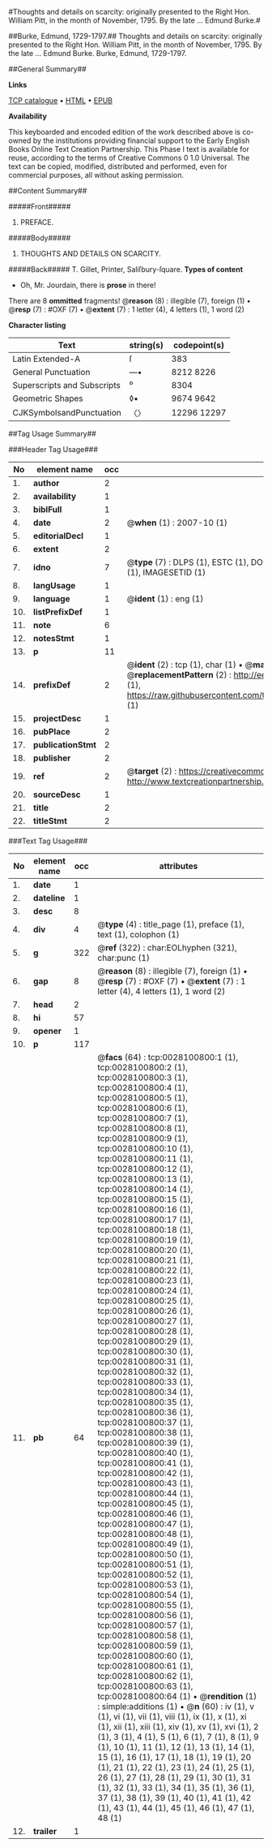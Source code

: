 #Thoughts and details on scarcity: originally presented to the Right Hon. William Pitt, in the month of November, 1795. By the late ... Edmund Burke.#

##Burke, Edmund, 1729-1797.##
Thoughts and details on scarcity: originally presented to the Right Hon. William Pitt, in the month of November, 1795. By the late ... Edmund Burke.
Burke, Edmund, 1729-1797.

##General Summary##

**Links**

[TCP catalogue](http://www.ota.ox.ac.uk/tcp/)  • 
[HTML](http://tei.it.ox.ac.uk/tcp/Texts-HTML/free/004/004903053.html)  • 
[EPUB](http://tei.it.ox.ac.uk/tcp/Texts-EPUB/free/004/004903053.epub)

**Availability**

This keyboarded and encoded edition of the
	       work described above is co-owned by the institutions
	       providing financial support to the Early English Books
	       Online Text Creation Partnership. This Phase I text is
	       available for reuse, according to the terms of Creative
	       Commons 0 1.0 Universal. The text can be copied,
	       modified, distributed and performed, even for
	       commercial purposes, all without asking permission.


##Content Summary##

#####Front#####

1. PREFACE.

#####Body#####

1. THOUGHTS AND DETAILS ON SCARCITY.

#####Back#####
T. Gillet, Printer, Saliſbury-ſquare.
**Types of content**

  * Oh, Mr. Jourdain, there is **prose** in there!

There are 8 **ommitted** fragments! 
 @__reason__ (8) : illegible (7), foreign (1)  •  @__resp__ (7) : #OXF (7)  •  @__extent__ (7) : 1 letter (4), 4 letters (1), 1 word (2)

**Character listing**


|Text|string(s)|codepoint(s)|
|---|---|---|
|Latin Extended-A|ſ|383|
|General Punctuation|—•|8212 8226|
|Superscripts             and Subscripts|⁰|8304|
|Geometric Shapes|◊▪|9674 9642|
|CJKSymbolsandPunctuation|〈〉|12296 12297|

##Tag Usage Summary##

###Header Tag Usage###

|No|element name|occ|attributes|
|---|---|---|---|
|1.|__author__|2||
|2.|__availability__|1||
|3.|__biblFull__|1||
|4.|__date__|2| @__when__ (1) : 2007-10 (1)|
|5.|__editorialDecl__|1||
|6.|__extent__|2||
|7.|__idno__|7| @__type__ (7) : DLPS (1), ESTC (1), DOCNO (1), TCP (1), GALEDOCNO (1), CONTENTSET (1), IMAGESETID (1)|
|8.|__langUsage__|1||
|9.|__language__|1| @__ident__ (1) : eng (1)|
|10.|__listPrefixDef__|1||
|11.|__note__|6||
|12.|__notesStmt__|1||
|13.|__p__|11||
|14.|__prefixDef__|2| @__ident__ (2) : tcp (1), char (1)  •  @__matchPattern__ (2) : ([0-9\-]+):([0-9IVX]+) (1), (.+) (1)  •  @__replacementPattern__ (2) : http://eebo.chadwyck.com/downloadtiff?vid=$1&page=$2 (1), https://raw.githubusercontent.com/textcreationpartnership/Texts/master/tcpchars.xml#$1 (1)|
|15.|__projectDesc__|1||
|16.|__pubPlace__|2||
|17.|__publicationStmt__|2||
|18.|__publisher__|2||
|19.|__ref__|2| @__target__ (2) : https://creativecommons.org/publicdomain/zero/1.0/ (1), http://www.textcreationpartnership.org/docs/. (1)|
|20.|__sourceDesc__|1||
|21.|__title__|2||
|22.|__titleStmt__|2||


###Text Tag Usage###

|No|element name|occ|attributes|
|---|---|---|---|
|1.|__date__|1||
|2.|__dateline__|1||
|3.|__desc__|8||
|4.|__div__|4| @__type__ (4) : title_page (1), preface (1), text (1), colophon (1)|
|5.|__g__|322| @__ref__ (322) : char:EOLhyphen (321), char:punc (1)|
|6.|__gap__|8| @__reason__ (8) : illegible (7), foreign (1)  •  @__resp__ (7) : #OXF (7)  •  @__extent__ (7) : 1 letter (4), 4 letters (1), 1 word (2)|
|7.|__head__|2||
|8.|__hi__|57||
|9.|__opener__|1||
|10.|__p__|117||
|11.|__pb__|64| @__facs__ (64) : tcp:0028100800:1 (1), tcp:0028100800:2 (1), tcp:0028100800:3 (1), tcp:0028100800:4 (1), tcp:0028100800:5 (1), tcp:0028100800:6 (1), tcp:0028100800:7 (1), tcp:0028100800:8 (1), tcp:0028100800:9 (1), tcp:0028100800:10 (1), tcp:0028100800:11 (1), tcp:0028100800:12 (1), tcp:0028100800:13 (1), tcp:0028100800:14 (1), tcp:0028100800:15 (1), tcp:0028100800:16 (1), tcp:0028100800:17 (1), tcp:0028100800:18 (1), tcp:0028100800:19 (1), tcp:0028100800:20 (1), tcp:0028100800:21 (1), tcp:0028100800:22 (1), tcp:0028100800:23 (1), tcp:0028100800:24 (1), tcp:0028100800:25 (1), tcp:0028100800:26 (1), tcp:0028100800:27 (1), tcp:0028100800:28 (1), tcp:0028100800:29 (1), tcp:0028100800:30 (1), tcp:0028100800:31 (1), tcp:0028100800:32 (1), tcp:0028100800:33 (1), tcp:0028100800:34 (1), tcp:0028100800:35 (1), tcp:0028100800:36 (1), tcp:0028100800:37 (1), tcp:0028100800:38 (1), tcp:0028100800:39 (1), tcp:0028100800:40 (1), tcp:0028100800:41 (1), tcp:0028100800:42 (1), tcp:0028100800:43 (1), tcp:0028100800:44 (1), tcp:0028100800:45 (1), tcp:0028100800:46 (1), tcp:0028100800:47 (1), tcp:0028100800:48 (1), tcp:0028100800:49 (1), tcp:0028100800:50 (1), tcp:0028100800:51 (1), tcp:0028100800:52 (1), tcp:0028100800:53 (1), tcp:0028100800:54 (1), tcp:0028100800:55 (1), tcp:0028100800:56 (1), tcp:0028100800:57 (1), tcp:0028100800:58 (1), tcp:0028100800:59 (1), tcp:0028100800:60 (1), tcp:0028100800:61 (1), tcp:0028100800:62 (1), tcp:0028100800:63 (1), tcp:0028100800:64 (1)  •  @__rendition__ (1) : simple:additions (1)  •  @__n__ (60) : iv (1), v (1), vi (1), vii (1), viii (1), ix (1), x (1), xi (1), xii (1), xiii (1), xiv (1), xv (1), xvi (1), 2 (1), 3 (1), 4 (1), 5 (1), 6 (1), 7 (1), 8 (1), 9 (1), 10 (1), 11 (1), 12 (1), 13 (1), 14 (1), 15 (1), 16 (1), 17 (1), 18 (1), 19 (1), 20 (1), 21 (1), 22 (1), 23 (1), 24 (1), 25 (1), 26 (1), 27 (1), 28 (1), 29 (1), 30 (1), 31 (1), 32 (1), 33 (1), 34 (1), 35 (1), 36 (1), 37 (1), 38 (1), 39 (1), 40 (1), 41 (1), 42 (1), 43 (1), 44 (1), 45 (1), 46 (1), 47 (1), 48 (1)|
|12.|__trailer__|1||
